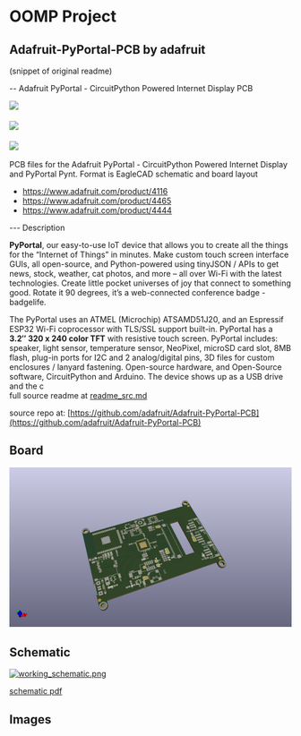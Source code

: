 # OOMP Project  
## Adafruit-PyPortal-PCB  by adafruit  
  
(snippet of original readme)  
  
-- Adafruit PyPortal - CircuitPython Powered Internet Display PCB  
  
<img src="assets/4116.jpg?raw=true" width="500px"><br/>  
<img src="assets/4465.jpg?raw=true" width="500px"><br/>  
<img src="assets/4444-1.jpg?raw=true" width="500px"><br/>  
  
  
PCB files for the Adafruit PyPortal - CircuitPython Powered Internet Display and PyPortal Pynt. Format is EagleCAD schematic and board layout  
* https://www.adafruit.com/product/4116  
* https://www.adafruit.com/product/4465  
* https://www.adafruit.com/product/4444  
  
--- Description  
  
**PyPortal**, our easy-to-use IoT device that allows you to create all the things for the “Internet of Things” in minutes. Make custom touch screen interface GUIs, all open-source, and Python-powered using tinyJSON / APIs to get news, stock, weather, cat photos, and more – all over Wi-Fi with the latest technologies. Create little pocket universes of joy that connect to something good. Rotate it 90 degrees, it’s a web-connected conference badge -badgelife.  
  
The PyPortal uses an ATMEL (Microchip) ATSAMD51J20, and an Espressif ESP32 Wi-Fi coprocessor with TLS/SSL support built-in. PyPortal has a **3.2″ 320 x 240 color TFT** with resistive touch screen. PyPortal includes: speaker, light sensor, temperature sensor, NeoPixel, microSD card slot, 8MB flash, plug-in ports for I2C and 2 analog/digital pins, 3D files for custom enclosures / lanyard fastening. Open-source hardware, and Open-Source software, CircuitPython and Arduino. The device shows up as a USB drive and the c  
  full source readme at [readme_src.md](readme_src.md)  
  
source repo at: [https://github.com/adafruit/Adafruit-PyPortal-PCB](https://github.com/adafruit/Adafruit-PyPortal-PCB)  
## Board  
  
[![working_3d.png](working_3d_600.png)](working_3d.png)  
## Schematic  
  
[![working_schematic.png](working_schematic_600.png)](working_schematic.png)  
  
[schematic pdf](working_schematic.pdf)  
## Images  
